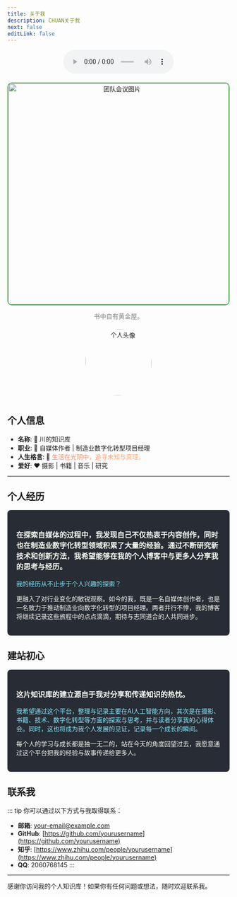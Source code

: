 ```yaml
---
title: 关于我
description: CHUAN关于我
next: false
editLink: false
---
```


<div style="text-align: center; margin-bottom: 20px;">
  <audio controls style="width: 250px;">
    <source src="https://keval.top/MP3/woaini.mp3" type="audio/mp3">
    您的浏览器不支持音频元素。
  </audio>
</div>

<div style="text-align: center; margin-bottom: 20px;">
  <img src="https://tuchuan.yunlianzhigong.com/i/2025/01/20/m05kb7.jpg" alt="团队会议图片" width="500" style="border: 2px solid #4CAF50; border-radius: 10px;">
  <p style="font-size: 14px; color: gray;">书中自有黄金屋。</p>
</div>

<div style="text-align: center; margin-bottom: 40px;">
  <img src="https://tuchuan.yunlianzhigong.com/i/2025/02/03/m3lhza.jpg" alt="个人头像" style="border-radius: 50%; width: 150px; height: 150px; animation: rotate 10s infinite linear;">
</div>

<style>
  @keyframes rotate {
    0% {
      transform: rotate(0deg);
    }
    100% {
      transform: rotate(360deg);
    }
  }
</style>

## 个人信息

- **名称**: 👤 川的知识库
- **职业**: 💼 自媒体作者 | 制造业数字化转型项目经理
- **人生格言**: 📝  <span style="background: linear-gradient(to right, #ff7e5f, #feb47b); -webkit-background-clip: text; color: transparent;">生活在光阴中，追寻未知与真理。</span>
- **爱好**: ❤️ 摄影 | 书籍 | 音乐 | 研究

---

## 个人经历
<div style="background-color: #282c34; color: #f8f8f2; padding: 20px; border-radius: 8px;">
  <h3>在探索自媒体的过程中，我发现自己不仅热衷于内容创作，同时也在制造业数字化转型领域积累了大量的经验。通过不断研究新技术和创新方法，我希望能够在我的个人博客中与更多人分享我的思考与经历。</h3>
  <p style="color: #8be9fd;">我的经历从不止步于个人兴趣的探索？</p>
  <p style="color: #f8f8f2;">更融入了对行业变化的敏锐观察。如今的我，既是一名自媒体创作者，也是一名致力于推动制造业向数字化转型的项目经理。两者并行不悖，我的博客将继续记录这些旅程中的点点滴滴，期待与志同道合的人共同进步。</p>
</div>

## 建站初心
<div style="background-color: #282c34; color: #f8f8f2; padding: 20px; border-radius: 8px;">
  <h3>这片知识库的建立源自于我对分享和传递知识的热忱。</h3>
  <p style="color: #8be9fd;">我希望通过这个平台，整理与记录主要在AI人工智能方向，其次是在摄影、书籍、技术、数字化转型等方面的探索与思考，并与读者分享我的心得体会。同时，这也将成为我个人发展的见证，记录每一个成长的瞬间。</p>
  <p style="color: #f8f8f2;">每个人的学习与成长都是独一无二的，站在今天的角度回望过去，我愿意通过这个平台把我的经验与故事传递给更多人。</p>
</div>

## 联系我
::: tip
你可以通过以下方式与我取得联系：

- **邮箱**: [your-email@example.com](mailto:your-email@example.com)
- **GitHub**: [https://github.com/yourusername](https://github.com/yourusername)
- **知乎**: [https://www.zhihu.com/people/yourusername](https://www.zhihu.com/people/yourusername)
- **QQ**: 2060768145
:::

---

感谢你访问我的个人知识库！如果你有任何问题或想法，随时欢迎联系我。




<!--帮助我们添加服务器的贡献者们：

<a href="https://github.com/ZhuYuxuan9302/MCJPG/graphs/contributors">
  <img src="https://contrib.rocks/image?repo=ZhuYuxuan9302/MCJPG" alt="Contributors"/>
</a>

---------

>对以上参与者致以敬意！-->